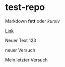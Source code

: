 # test-repo

Markdown **fett** oder *kursiv*

[Link](https://kirenz.github.io/analytics/docs/online-marketing.html)

Neuer Text 123

neuer Versuch 

Mein letzter Versuch
